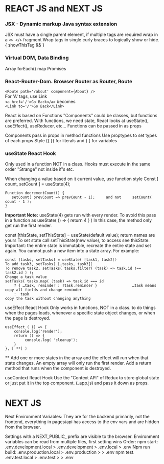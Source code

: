 # REACT JS and NEXT JS

### JSX - Dynamic markup Java syntax extension
JSX must have a single parent element, if multiple tags are required wrap in a `<> </>` fragment
Wrap tags in single curly braces to logically show or hide.   { showThisTag && <ThisTag>  }

### Virtual DOM, Data Binding
Array forEach() map
Promises

### React-Router-Dom. Browser Router as Router, Route
`<Route path='/about' component={About} />`  
For 'A' tags, use Link  
`<a href='/'>Go Back</a>`  becomes  
`<Link to='/'>Go Back</Link>`

React is based on Functions "Components" could be classes, but functions are preferred.
With functions, we need state, React looks at useState(), useEffect(), useReducer, etc…
Functions can be passed in as props

Components pass in props in method functions
Use proptypes to set types of each props
Style {{ }} for literals and { } for variables

### useState React Hook
Only used in a function NOT in a class.
Hooks must execute in the same order "Strange" not inside if's etc.

When changing a value based on it current value, use function style
Const [ count, setCount ] = useState(4);
```
Function decrementCount() {
   setCount( prevCount => prevCount - 1);     and not     setCount( count - 1 );
}
```

**Important Note:** useState(4) gets run with every render. To avoid this pass in a function as useState( () => { return 4 } )
In this case, the method only get run the first render.

const [thisState, setThisState] = useState(default value);  return names are yours
To set state call setThisState(new value), to access see thisState.
Important: the entire state is immutable, recreate the entire state and set again.
You cannot push a new item into a state array.
For example:
```
const [tasks, setTasks] = useState( [task1, task2])
To add task3, setTasks( […tasks, task3])
To remove task2, setTasks( tasks.filter( (task) => task.id !== task2.id ) );
Change a task value 
setTasks( tasks.map( (task) => task.id === id 
    ? { …task, reminder : !task.reminder }                …task means copy all fields and change reminder
    :  task                                                                        copy the task without changing anything
```

useEffect React Hook
Only works in functions, NOT in a class.
  to do things when the pages loads, whenever a specific state object changes, or when the page is destroyed.

```
useEffect ( () => {
    console.log('render');
    return () => {
         console.log( 'cleanup');
    }
}, [ **] )
```

** Add one or more states in the array and the effect will run when that state changes. An empty array will only run the first render. 
Add a return method that runs when the component is destroyed.

useContext React Hook
Use the "Context API" of Redux to store global state or just put it in the top component. (_app.js) and pass it down as props.


# NEXT JS
Next Environment Variables:
They are for the backend primarily, not the frontend, everything in pages/api has access to the env vars and are hidden from the browser.

Settings with a NEXT_PUBLIC_ prefix are visible to the browser.
Environment variables can be read from multiple files, first setting wins
Order:
npm start:           .env.development.local > .env.development > .env.local > .env
Npm run build:       .env.production.local > .env.production > > .env
npm test.            .env.test.local > .env.test > > .env
